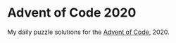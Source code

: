 # Advent of Code 2020

My daily puzzle solutions for the [Advent of Code](https://adventofcode.com/2020), 2020.
